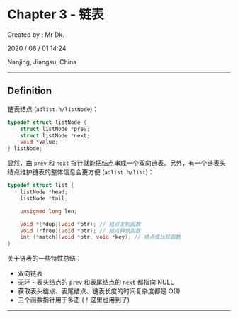 # Chapter 3 - 链表

Created by : Mr Dk.

2020 / 06 / 01 14:24

Nanjing, Jiangsu, China

---

## Definition

链表结点 (`adlist.h/listNode`)：

```c
typedef struct listNode {
    struct listNode *prev;
    struct listNode *next;
    void *value;
} listNode;
```

显然，由 `prev` 和 `next` 指针就能把结点串成一个双向链表。另外，有一个链表头结点维护链表的整体信息会更方便 (`adlist.h/list`)：

```c
typedef struct list {
    listNode *head;
    listNode *tail;

    unsigned long len;

    void *(*dup)(void *ptr); // 结点复制函数
    void (*free)(void *ptr); // 结点释放函数
    int (*match)(void *ptr, void *key); // 结点值比较函数
}
```

关于链表的一些特性总结：

* 双向链表
* 无环 - 表头结点的 `prev` 和表尾结点的 `next` 都指向 NULL
* 获取表头结点、表尾结点、链表长度的时间复杂度都是 O(1)
* 三个函数指针用于多态 (！这里也用到了)

---

